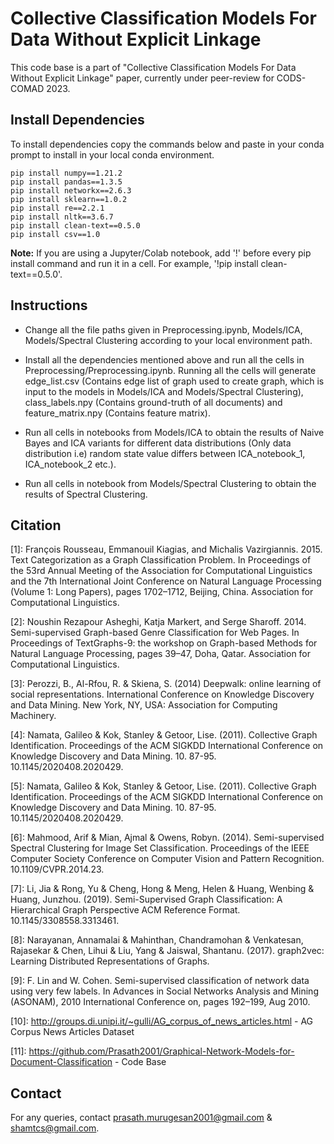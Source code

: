 # Collective Classification Models For Data Without Explicit Linkage

This code base is a part of "Collective Classification Models For Data Without Explicit Linkage" paper, currently under peer-review for CODS-COMAD 2023.

## Install Dependencies

To install dependencies copy the commands below and paste in your conda prompt to install in your local conda environment.

    pip install numpy==1.21.2
    pip install pandas==1.3.5
    pip install networkx==2.6.3
    pip install sklearn==1.0.2
    pip install re==2.2.1
    pip install nltk==3.6.7
    pip install clean-text==0.5.0
    pip install csv==1.0

**Note:** If you are using a Jupyter/Colab notebook, add '!' before every pip install command and run it in a cell. For example, '!pip install clean-text==0.5.0'.

## Instructions

- Change all the file paths given in Preprocessing.ipynb, Models/ICA, Models/Spectral Clustering according to your local environment path. 

- Install all the dependencies mentioned above and run all the cells in Preprocessing/Preprocessing.ipynb. Running all the cells will generate edge_list.csv (Contains edge list of graph used to create graph, which is input to the models in Models/ICA and Models/Spectral Clustering), class_labels.npy (Contains ground-truth of all documents) and feature_matrix.npy (Contains feature matrix).

- Run all cells in notebooks from Models/ICA to obtain the results of Naive Bayes and ICA variants for different data distributions (Only data distribution i.e) random state value differs between ICA_notebook_1, ICA_notebook_2 etc.).

- Run all cells in notebook from Models/Spectral Clustering to obtain the results of Spectral Clustering.

## Citation

[1]: François Rousseau, Emmanouil Kiagias, and Michalis Vazirgiannis. 2015. Text Categorization as a
Graph Classification Problem. In Proceedings of the 53rd Annual Meeting of the Association for
Computational Linguistics and the 7th International Joint Conference on Natural Language
Processing (Volume 1: Long Papers), pages 1702–1712, Beijing, China. Association for
Computational Linguistics.

[2]: Noushin Rezapour Asheghi, Katja Markert, and Serge Sharoff. 2014. Semi-supervised Graph-based
Genre Classification for Web Pages. In Proceedings of TextGraphs-9: the workshop on Graph-based
Methods for Natural Language Processing, pages 39–47, Doha, Qatar. Association for
Computational Linguistics.

[3]: Perozzi, B., Al-Rfou, R. & Skiena, S. (2014) Deepwalk: online learning of social representations.
International Conference on Knowledge Discovery and Data Mining. New York, NY, USA:
Association for Computing Machinery.

[4]: Namata, Galileo & Kok, Stanley & Getoor, Lise. (2011). Collective Graph Identification. Proceedings
of the ACM SIGKDD International Conference on Knowledge Discovery and Data Mining. 10. 87-95.
10.1145/2020408.2020429.

[5]: Namata, Galileo & Kok, Stanley & Getoor, Lise. (2011). Collective Graph Identification. Proceedings
of the ACM SIGKDD International Conference on Knowledge Discovery and Data Mining. 10. 87-95.
10.1145/2020408.2020429.

[6]: Mahmood, Arif & Mian, Ajmal & Owens, Robyn. (2014). Semi-supervised Spectral Clustering for
Image Set Classification. Proceedings of the IEEE Computer Society Conference on Computer
Vision and Pattern Recognition. 10.1109/CVPR.2014.23.

[7]: Li, Jia & Rong, Yu & Cheng, Hong & Meng, Helen & Huang, Wenbing & Huang, Junzhou. (2019).
Semi-Supervised Graph Classification: A Hierarchical Graph Perspective ACM Reference Format.
10.1145/3308558.3313461.

[8]: Narayanan, Annamalai & Mahinthan, Chandramohan & Venkatesan, Rajasekar & Chen, Lihui & Liu,
Yang & Jaiswal, Shantanu. (2017). graph2vec: Learning Distributed Representations of Graphs.

[9]: F. Lin and W. Cohen. Semi-supervised classification of network data using very few labels. In
Advances in Social Networks Analysis and Mining (ASONAM), 2010 International Conference on,
pages 192–199, Aug 2010.

[10]:  http://groups.di.unipi.it/~gulli/AG_corpus_of_news_articles.html - AG Corpus News Articles Dataset

[11]: https://github.com/Prasath2001/Graphical-Network-Models-for-Document-Classification - Code Base

## Contact

For any queries, contact [prasath.murugesan2001@gmail.com](mailto:prasath.murugesan2001@gmail.com) & [shamtcs@gmail.com](mailto:shamtcs@gmail.com).


